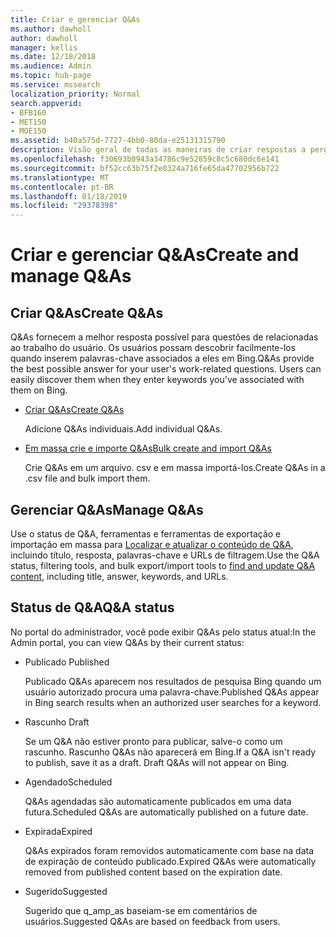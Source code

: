 ```yaml
---
title: Criar e gerenciar Q&As
ms.author: dawholl
author: dawholl
manager: kellis
ms.date: 12/18/2018
ms.audience: Admin
ms.topic: hub-page
ms.service: mssearch
localization_priority: Normal
search.appverid:
- BFB160
- MET150
- MOE150
ms.assetid: b40a575d-7727-4bb0-80da-e25131315790
description: Visão geral de todas as maneiras de criar respostas a perguntas frequentes no portal de administração de pesquisa da Microsoft
ms.openlocfilehash: f30693b0943a34786c9e52859c8c5c680dc6e141
ms.sourcegitcommit: bf52cc63b75f2e0324a716fe65da47702956b722
ms.translationtype: MT
ms.contentlocale: pt-BR
ms.lasthandoff: 01/18/2019
ms.locfileid: "29378398"
---
```

# <a name="create-and-manage-qas"></a><span data-ttu-id="51039-103">Criar e gerenciar Q&As</span><span class="sxs-lookup"><span data-stu-id="51039-103">Create and manage Q&As</span></span>

## <a name="create-qas"></a><span data-ttu-id="51039-104">Criar Q&As</span><span class="sxs-lookup"><span data-stu-id="51039-104">Create Q&As</span></span>

<span data-ttu-id="51039-p101">Q&As fornecem a melhor resposta possível para questões de relacionadas ao trabalho do usuário. Os usuários possam descobrir facilmente-los quando inserem palavras-chave associados a eles em Bing.</span><span class="sxs-lookup"><span data-stu-id="51039-p101">Q&As provide the best possible answer for your user's work-related questions. Users can easily discover them when they enter keywords you've associated with them on Bing.</span></span>
  
- [<span data-ttu-id="51039-107">Criar Q&As</span><span class="sxs-lookup"><span data-stu-id="51039-107">Create Q&As</span></span>](create-qas.md)
    
    <span data-ttu-id="51039-108">Adicione Q&As individuais.</span><span class="sxs-lookup"><span data-stu-id="51039-108">Add individual Q&As.</span></span>
    
- [<span data-ttu-id="51039-109">Em massa crie e importe Q&As</span><span class="sxs-lookup"><span data-stu-id="51039-109">Bulk create and import Q&As</span></span>](bulk-create-qas.md)
    
    <span data-ttu-id="51039-110">Crie Q&As em um arquivo. csv e em massa importá-los.</span><span class="sxs-lookup"><span data-stu-id="51039-110">Create Q&As in a .csv file and bulk import them.</span></span>
    
## <a name="manage-qas"></a><span data-ttu-id="51039-111">Gerenciar Q&As</span><span class="sxs-lookup"><span data-stu-id="51039-111">Manage Q&As</span></span>

<span data-ttu-id="51039-112">Use o status de Q&A, ferramentas e ferramentas de exportação e importação em massa para [Localizar e atualizar o conteúdo de Q&A](manage-qas.md), incluindo título, resposta, palavras-chave e URLs de filtragem.</span><span class="sxs-lookup"><span data-stu-id="51039-112">Use the Q&A status, filtering tools, and bulk export/import tools to [find and update Q&A content](manage-qas.md), including title, answer, keywords, and URLs.</span></span>
  
## <a name="qa-status"></a><span data-ttu-id="51039-113">Status de Q&A</span><span class="sxs-lookup"><span data-stu-id="51039-113">Q&A status</span></span>

<span data-ttu-id="51039-114">No portal do administrador, você pode exibir Q&As pelo status atual:</span><span class="sxs-lookup"><span data-stu-id="51039-114">In the Admin portal, you can view Q&As by their current status:</span></span>
  
- <span data-ttu-id="51039-115">Publicado </span><span class="sxs-lookup"><span data-stu-id="51039-115">Published</span></span>
    
    <span data-ttu-id="51039-116">Publicado Q&As aparecem nos resultados de pesquisa Bing quando um usuário autorizado procura uma palavra-chave.</span><span class="sxs-lookup"><span data-stu-id="51039-116">Published Q&As appear in Bing search results when an authorized user searches for a keyword.</span></span>
    
- <span data-ttu-id="51039-117">Rascunho </span><span class="sxs-lookup"><span data-stu-id="51039-117">Draft</span></span>
    
    <span data-ttu-id="51039-p102">Se um Q&A não estiver pronto para publicar, salve-o como um rascunho. Rascunho Q&As não aparecerá em Bing.</span><span class="sxs-lookup"><span data-stu-id="51039-p102">If a Q&A isn't ready to publish, save it as a draft. Draft Q&As will not appear on Bing.</span></span>
    
- <span data-ttu-id="51039-120">Agendado</span><span class="sxs-lookup"><span data-stu-id="51039-120">Scheduled</span></span>
    
    <span data-ttu-id="51039-121">Q&As agendadas são automaticamente publicados em uma data futura.</span><span class="sxs-lookup"><span data-stu-id="51039-121">Scheduled Q&As are automatically published on a future date.</span></span>
    
- <span data-ttu-id="51039-122">Expirada</span><span class="sxs-lookup"><span data-stu-id="51039-122">Expired</span></span>
    
    <span data-ttu-id="51039-123">Q&As expirados foram removidos automaticamente com base na data de expiração de conteúdo publicado.</span><span class="sxs-lookup"><span data-stu-id="51039-123">Expired Q&As were automatically removed from published content based on the expiration date.</span></span>
    
- <span data-ttu-id="51039-124">Sugerido</span><span class="sxs-lookup"><span data-stu-id="51039-124">Suggested</span></span>
    
    <span data-ttu-id="51039-125">Sugerido que q_amp_as baseiam-se em comentários de usuários.</span><span class="sxs-lookup"><span data-stu-id="51039-125">Suggested Q&As are based on feedback from users.</span></span>

  

